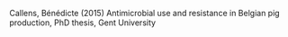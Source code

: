 Callens, Bénédicte (2015) Antimicrobial use and resistance in Belgian pig production, PhD thesis, Gent University
